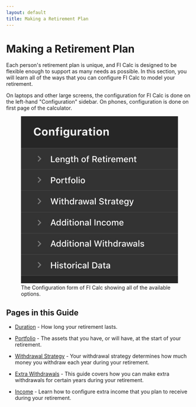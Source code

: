 ```yaml
---
layout: default
title: Making a Retirement Plan
---
```


# Making a Retirement Plan

Each person's retirement plan is unique, and FI Calc is designed to be flexible
enough to support as many needs as possible. In this section, you will learn all
of the ways that you can configure FI Calc to model your retirement.

On laptops and other large screens, the configuration for FI Calc is done on the
left-hand "Configuration" sidebar. On phones, configuration is done on first
page of the calculator.

<figure>
    <picture>
      <source media="(max-width: 550px)" srcset="/images/configuration-634.jpg 634w" sizes="317px">
      <source media="(min-width: 551px)" srcset="/images/configuration-506.jpg 506w" sizes="253px">
      <img src="/images/configuration-506.jpg" alt="The Configuration form of FI Calc.">
    </picture>
    <figcaption>The Configuration form of FI Calc showing all of the available options.</figcaption>
</figure>

## Pages in this Guide

- [Duration](/configuration/duration/) - How long your retirement lasts.

- [Portfolio](/configuration/portfolio/) - The assets that you have, or will
  have, at the start of your retirement.

- [Withdrawal Strategy](/configuration/withdrawal-strategy/) - Your withdrawal
  strategy determines how much money you withdraw each year during your
  retirement.

- [Extra Withdrawals](/configuration/extra-withdrawals/) - This guide covers how
  you can make extra withdrawals for certain years during your retirement.

- [Income](/configuration/income/) - Learn how to configure extra income that
  you plan to receive during your retirement.
